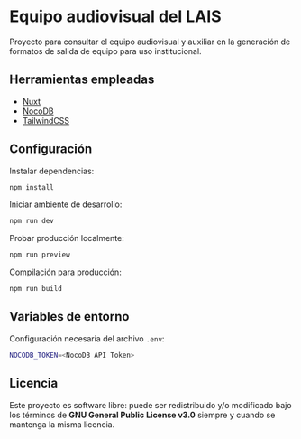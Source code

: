# Equipo audiovisual del LAIS

Proyecto para consultar el equipo audiovisual y auxiliar en la generación de formatos de salida de equipo para uso institucional.

## Herramientas empleadas

- [Nuxt](https://nuxt.com)
- [NocoDB](https://nocodb.com/)
- [TailwindCSS](https://tailwindcss.com/)

## Configuración

Instalar dependencias:

```bash
npm install
```

Iniciar ambiente de desarrollo:

```bash
npm run dev
```
Probar producción localmente:

```bash
npm run preview
```

Compilación para producción:

```bash
npm run build
```

## Variables de entorno

Configuración necesaria del archivo `.env`:

```bash
NOCODB_TOKEN=<NocoDB API Token>
```

## Licencia
Este proyecto es software libre: puede ser redistribuido y/o modificado bajo los términos de **GNU General Public License v3.0** siempre y cuando se mantenga la misma licencia.